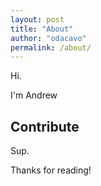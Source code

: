 ```yaml
---
layout: post
title: "About"
author: "odacavo"
permalink: /about/
---
```


Hi.

I'm Andrew

## Contribute
Sup.

Thanks for reading!
